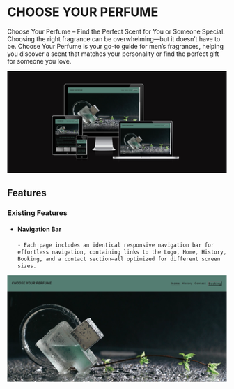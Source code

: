 ﻿# **CHOOSE YOUR PERFUME**

Choose Your Perfume – Find the Perfect Scent for You or Someone Special. Choosing the right fragrance can be overwhelming—but it doesn’t have to be. Choose Your Perfume is your go-to guide for men’s fragrances, helping you discover a scent that matches your personality or find the perfect gift for someone you love.


![Image Alt](https://github.com/omarazzawi/choose-your-perfume/blob/5ef86decde4287984ed6bf6e137b5dca5a25122d/shootscreen.png)

## Features

### Existing Features

 - #### Navigation Bar

       - Each page includes an identical responsive navigation bar for effortless navigation, containing links to the Logo, Home, History, Booking, and a contact section—all optimized for different screen sizes.

![Image Alt](https://github.com/omarazzawi/choose-your-perfume/blob/c1a8e219611e6f86d90f5e23b02da2916ec55924/navbar.png)


